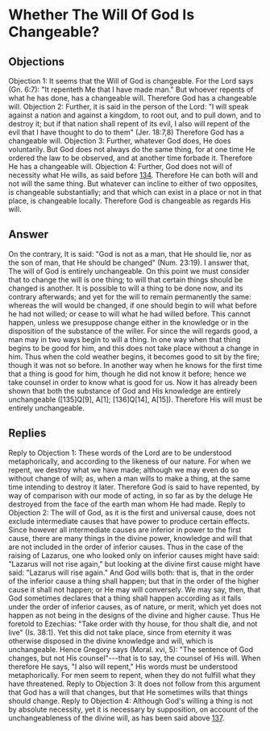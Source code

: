# Whether The Will Of God Is Changeable?
## Objections
Objection 1: It seems that the Will of God is changeable. For the Lord says (Gn. 6:7): "It repenteth Me that I have made man." But whoever repents of what he has done, has a changeable will. Therefore God has a changeable will.
Objection 2: Further, it is said in the person of the Lord: "I will speak against a nation and against a kingdom, to root out, and to pull down, and to destroy it; but if that nation shall repent of its evil, I also will repent of the evil that I have thought to do to them" (Jer. 18:7,8) Therefore God has a changeable will.
Objection 3: Further, whatever God does, He does voluntarily. But God does not always do the same thing, for at one time He ordered the law to be observed, and at another time forbade it. Therefore He has a changeable will.
Objection 4: Further, God does not will of necessity what He wills, as said before [134](A[3]). Therefore He can both will and not will the same thing. But whatever can incline to either of two opposites, is changeable substantially; and that which can exist in a place or not in that place, is changeable locally. Therefore God is changeable as regards His will.
## Answer
On the contrary, It is said: "God is not as a man, that He should lie, nor as the son of man, that He should be changed" (Num. 23:19).
I answer that, The will of God is entirely unchangeable. On this point we must consider that to change the will is one thing; to will that certain things should be changed is another. It is possible to will a thing to be done now, and its contrary afterwards; and yet for the will to remain permanently the same: whereas the will would be changed, if one should begin to will what before he had not willed; or cease to will what he had willed before. This cannot happen, unless we presuppose change either in the knowledge or in the disposition of the substance of the willer. For since the will regards good, a man may in two ways begin to will a thing. In one way when that thing begins to be good for him, and this does not take place without a change in him. Thus when the cold weather begins, it becomes good to sit by the fire; though it was not so before. In another way when he knows for the first time that a thing is good for him, though he did not know it before; hence we take counsel in order to know what is good for us. Now it has already been shown that both the substance of God and His knowledge are entirely unchangeable ([135]Q[9], A[1]; [136]Q[14], A[15]). Therefore His will must be entirely unchangeable.
## Replies
Reply to Objection 1: These words of the Lord are to be understood metaphorically, and according to the likeness of our nature. For when we repent, we destroy what we have made; although we may even do so without change of will; as, when a man wills to make a thing, at the same time intending to destroy it later. Therefore God is said to have repented, by way of comparison with our mode of acting, in so far as by the deluge He destroyed from the face of the earth man whom He had made.
Reply to Objection 2: The will of God, as it is the first and universal cause, does not exclude intermediate causes that have power to produce certain effects. Since however all intermediate causes are inferior in power to the first cause, there are many things in the divine power, knowledge and will that are not included in the order of inferior causes. Thus in the case of the raising of Lazarus, one who looked only on inferior causes might have said: "Lazarus will not rise again," but looking at the divine first cause might have said: "Lazarus will rise again." And God wills both: that is, that in the order of the inferior cause a thing shall happen; but that in the order of the higher cause it shall not happen; or He may will conversely. We may say, then, that God sometimes declares that a thing shall happen according as it falls under the order of inferior causes, as of nature, or merit, which yet does not happen as not being in the designs of the divine and higher cause. Thus He foretold to Ezechias: "Take order with thy house, for thou shalt die, and not live" (Is. 38:1). Yet this did not take place, since from eternity it was otherwise disposed in the divine knowledge and will, which is unchangeable. Hence Gregory says (Moral. xvi, 5): "The sentence of God changes, but not His counsel"---that is to say, the counsel of His will. When therefore He says, "I also will repent," His words must be understood metaphorically. For men seem to repent, when they do not fulfill what they have threatened.
Reply to Objection 3: It does not follow from this argument that God has a will that changes, but that He sometimes wills that things should change.
Reply to Objection 4: Although God's willing a thing is not by absolute necessity, yet it is necessary by supposition, on account of the unchangeableness of the divine will, as has been said above [137](A[3]).